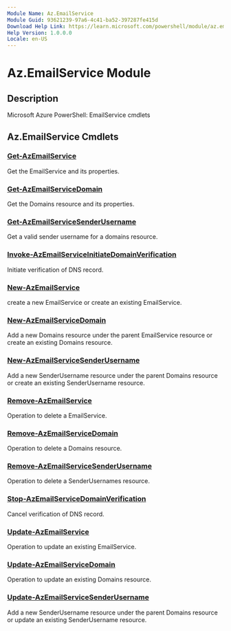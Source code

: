 ```yaml
---
Module Name: Az.EmailService
Module Guid: 93621239-97a6-4c41-ba52-397287fe415d
Download Help Link: https://learn.microsoft.com/powershell/module/az.emailservice
Help Version: 1.0.0.0
Locale: en-US
---
```


# Az.EmailService Module
## Description
Microsoft Azure PowerShell: EmailService cmdlets

## Az.EmailService Cmdlets
### [Get-AzEmailService](Get-AzEmailService.md)
Get the EmailService and its properties.

### [Get-AzEmailServiceDomain](Get-AzEmailServiceDomain.md)
Get the Domains resource and its properties.

### [Get-AzEmailServiceSenderUsername](Get-AzEmailServiceSenderUsername.md)
Get a valid sender username for a domains resource.

### [Invoke-AzEmailServiceInitiateDomainVerification](Invoke-AzEmailServiceInitiateDomainVerification.md)
Initiate verification of DNS record.

### [New-AzEmailService](New-AzEmailService.md)
create a new EmailService or create an existing EmailService.

### [New-AzEmailServiceDomain](New-AzEmailServiceDomain.md)
Add a new Domains resource under the parent EmailService resource or create an existing Domains resource.

### [New-AzEmailServiceSenderUsername](New-AzEmailServiceSenderUsername.md)
Add a new SenderUsername resource under the parent Domains resource or create an existing SenderUsername resource.

### [Remove-AzEmailService](Remove-AzEmailService.md)
Operation to delete a EmailService.

### [Remove-AzEmailServiceDomain](Remove-AzEmailServiceDomain.md)
Operation to delete a Domains resource.

### [Remove-AzEmailServiceSenderUsername](Remove-AzEmailServiceSenderUsername.md)
Operation to delete a SenderUsernames resource.

### [Stop-AzEmailServiceDomainVerification](Stop-AzEmailServiceDomainVerification.md)
Cancel verification of DNS record.

### [Update-AzEmailService](Update-AzEmailService.md)
Operation to update an existing EmailService.

### [Update-AzEmailServiceDomain](Update-AzEmailServiceDomain.md)
Operation to update an existing Domains resource.

### [Update-AzEmailServiceSenderUsername](Update-AzEmailServiceSenderUsername.md)
Add a new SenderUsername resource under the parent Domains resource or update an existing SenderUsername resource.

